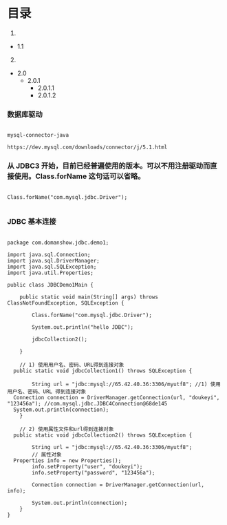 # 目录


1. [](#)
- 1.1

2. [](#)

- 2.0 [](#)
  - 2.0.1 [ ](#)
    - 2.0.1.1 [](#)
    - 2.0.1.2 [](#)





### 数据库驱动

```

mysql-connector-java

https://dev.mysql.com/downloads/connector/j/5.1.html

```



### 从 JDBC3 开始，目前已经普遍使用的版本。可以不用注册驱动而直接使用。Class.forName 这句话可以省略。

```

Class.forName("com.mysql.jdbc.Driver");


```


### JDBC 基本连接


```

package com.domanshow.jdbc.demo1;

import java.sql.Connection;
import java.sql.DriverManager;
import java.sql.SQLException;
import java.util.Properties;

public class JDBCDemo1Main {

    public static void main(String[] args) throws ClassNotFoundException, SQLException {

        Class.forName("com.mysql.jdbc.Driver");

        System.out.println("hello JDBC");

        jdbcCollection2();

    }

    // 1) 使用用户名、密码、URL得到连接对象
  public static void jdbcCollection1() throws SQLException {

        String url = "jdbc:mysql://65.42.40.36:3306/myutf8"; //1) 使用用户名、密码、URL 得到连接对象
  Connection connection = DriverManager.getConnection(url, "doukeyi", "123456a"); //com.mysql.jdbc.JDBC4Connection@68de145
  System.out.println(connection);
    }

    // 2) 使用属性文件和url得到连接对象
  public static void jdbcCollection2() throws SQLException {

        String url = "jdbc:mysql://65.42.40.36:3306/myutf8";
        // 属性对象
  Properties info = new Properties();
        info.setProperty("user", "doukeyi");
        info.setProperty("password", "123456a");

        Connection connection = DriverManager.getConnection(url, info);

        System.out.println(connection);
    }
}


```



